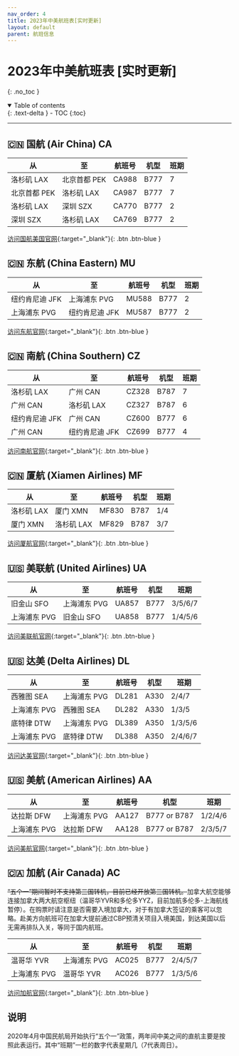 ```yaml
---
nav_order: 4
title: 2023年中美航班表[实时更新]
layout: default
parent: 航班信息
---
```

# 2023年中美航班表 [实时更新]
{: .no_toc }

<details open markdown="block">
  <summary>
    Table of contents
  </summary>
  {: .text-delta }
- TOC
{:toc}
</details>

---

## 🇨🇳 国航 (Air China) CA

| 从           | 至           | 航班号 | 机型 | 班期 |
| ------------ | ------------ | ------ | ---- | ---- |
| 洛杉矶 LAX   | 北京首都 PEK | CA988  | B777 | 7    |
| 北京首都 PEK | 洛杉矶 LAX   | CA987  | B777 | 7    |
| 洛杉矶 LAX   | 深圳 SZX     | CA770  | B777 | 2    |
| 深圳 SZX     | 洛杉矶 LAX   | CA769  | B777 | 2    |

[访问国航美国官网](https://www.airchina.us){:target="_blank"}{: .btn .btn-blue }

## 🇨🇳 东航 (China Eastern) MU

| 从             | 至             | 航班号 | 机型 | 班期 |
| -------------- | -------------- | ------ | ---- | ---- |
| 纽约肯尼迪 JFK | 上海浦东 PVG   | MU588  | B777 | 2    |
| 上海浦东 PVG   | 纽约肯尼迪 JFK | MU587  | B777 | 2    |

[访问东航官网](https://www.ceair.com){:target="_blank"}{: .btn .btn-blue }

## 🇨🇳 南航 (China Southern) CZ

| 从             | 至             | 航班号 | 机型 | 班期 |
| -------------- | -------------- | ------ | ---- | ---- |
| 洛杉矶 LAX     | 广州 CAN       | CZ328  | B787 | 7    |
| 广州 CAN       | 洛杉矶 LAX     | CZ327  | B787 | 6    |
| 纽约肯尼迪 JFK | 广州 CAN       | CZ600  | B777 | 6    |
| 广州 CAN       | 纽约肯尼迪 JFK | CZ699  | B777 | 4    |

[访问南航官网](https://www.csair.com){:target="_blank"}{: .btn .btn-blue }

## 🇨🇳 厦航 (Xiamen Airlines) MF

| 从         | 至         | 航班号 | 机型 | 班期 |
| ---------- | ---------- | ------ | ---- | ---- |
| 洛杉矶 LAX | 厦门 XMN   | MF830  | B787 | 1/4  |
| 厦门 XMN   | 洛杉矶 LAX | MF829  | B787 | 3/7  |

[访问厦航官网](https://www.xiamenair.com){:target="_blank"}{: .btn .btn-blue }

## 🇺🇸 美联航 (United Airlines) UA

| 从           | 至           | 航班号 | 机型 | 班期    |
| ------------ | ------------ | ------ | ---- | ------- |
| 旧金山 SFO   | 上海浦东 PVG | UA857  | B777 | 3/5/6/7 |
| 上海浦东 PVG | 旧金山 SFO   | UA858  | B777 | 1/4/5/6 |

[访问美联航官网](https://www.united.com){:target="_blank"}{: .btn .btn-blue }

## 🇺🇸 达美 (Delta Airlines) DL

| 从           | 至           | 航班号 | 机型 | 班期    |
| ------------ | ------------ | ------ | ---- | ------- |
| 西雅图 SEA   | 上海浦东 PVG | DL281  | A330 | 2/4/7   |
| 上海浦东 PVG | 西雅图 SEA   | DL282  | A330 | 1/3/5   |
| 底特律 DTW   | 上海浦东 PVG | DL389  | A350 | 1/3/5/6 |
| 上海浦东 PVG | 底特律 DTW   | DL388  | A350 | 2/4/6/7 |

[访问达美官网](https://www.delta.com){:target="_blank"}{: .btn .btn-blue }

## 🇺🇸 美航 (American Airlines) AA

| 从           | 至           | 航班号 | 机型         | 班期    |
| ------------ | ------------ | ------ | ------------ | ------- |
| 达拉斯 DFW   | 上海浦东 PVG | AA127  | B777 or B787 | 1/2/4/6 |
| 上海浦东 PVG | 达拉斯 DFW   | AA128  | B777 or B787 | 2/3/5/7 |

[访问美航官网](https://www.aa.com){:target="_blank"}{: .btn .btn-blue }

## 🇨🇦 加航 (Air Canada) AC

~~“五个一”期间暂时不支持第三国转机，目前已经开放第三国转机。~~加拿大航空能够连接加拿大两大航空枢纽（温哥华YVR和多伦多YYZ，目前加航多伦多-上海航线暂停）。在购票时请注意是否需要入境加拿大，对于有加拿大签证的乘客可以忽略。赴美方向航班可在加拿大提前通过CBP预清关项目入境美国，到达美国以后无需再排队入关，等同于国内航班。

| 从           | 至           | 航班号 | 机型 | 班期    |
| ------------ | ------------ | ------ | ---- | ------- |
| 温哥华 YVR   | 上海浦东 PVG | AC025  | B777 | 2/4/5/7 |
| 上海浦东 PVG | 温哥华 YVR   | AC026  | B777 | 1/3/5/6 |

[访问加航官网](https://www.aircanada.com){:target="_blank"}{: .btn .btn-blue }

## 说明

2020年4月中国民航局开始执行“五个一”政策，两年间中美之间的直航主要是按照此表运行。其中“班期”一栏的数字代表星期几（7代表周日）。
